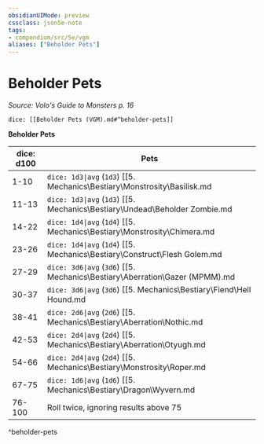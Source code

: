 ```yaml
---
obsidianUIMode: preview
cssclass: json5e-note
tags:
- compendium/src/5e/vgm
aliases: ["Beholder Pets"]
---
```

# Beholder Pets
*Source: Volo's Guide to Monsters p. 16* 

`dice: [[Beholder Pets (VGM).md#^beholder-pets]]`

**Beholder Pets**

| dice: d100 | Pets |
|------------|------|
| 1-10 | `dice: 1d3\|avg` (`1d3`) [[5. Mechanics\Bestiary\Monstrosity\Basilisk.md|basilisks]] |
| 11-13 | `dice: 1d3\|avg` (`1d3`) [[5. Mechanics\Bestiary\Undead\Beholder Zombie.md|beholder zombies]] |
| 14-22 | `dice: 1d4\|avg` (`1d4`) [[5. Mechanics\Bestiary\Monstrosity\Chimera.md|chimeras]] |
| 23-26 | `dice: 1d4\|avg` (`1d4`) [[5. Mechanics\Bestiary\Construct\Flesh Golem.md|flesh golems]] |
| 27-29 | `dice: 3d6\|avg` (`3d6`) [[5. Mechanics\Bestiary\Aberration\Gazer (MPMM).md|gazers]] |
| 30-37 | `dice: 3d6\|avg` (`3d6`) [[5. Mechanics\Bestiary\Fiend\Hell Hound.md|hell hounds]] |
| 38-41 | `dice: 2d6\|avg` (`2d6`) [[5. Mechanics\Bestiary\Aberration\Nothic.md|nothics]] |
| 42-53 | `dice: 2d4\|avg` (`2d4`) [[5. Mechanics\Bestiary\Aberration\Otyugh.md|otyughs]] |
| 54-66 | `dice: 2d4\|avg` (`2d4`) [[5. Mechanics\Bestiary\Monstrosity\Roper.md|ropers]] |
| 67-75 | `dice: 1d6\|avg` (`1d6`) [[5. Mechanics\Bestiary\Dragon\Wyvern.md|wyverns]] |
| 76-100 | Roll twice, ignoring results above 75 |
^beholder-pets